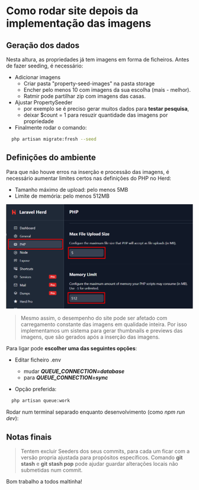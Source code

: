 # Como rodar site depois da implementação das imagens

Geração dos dados
---------------------------
Nesta altura, as propriedades já tem imagens em forma de ficheiros.
Antes de fazer seeding, é necessário:
- Adicionar imagens
  - Criar pasta "property-seed-images" na pasta storage 
  - Encher pelo menos 10 com imagens da sua escolha (mais - melhor).
  - Ratmir pode partilhar zip com imagens das casas.
- Ajustar PropertySeeder
  - por exemplo se é preciso gerar muitos dados para **testar pesquisa**,
  - deixar $count = 1 para resuzir quantidade das imagens por propriedade
- Finalmente rodar o comando:
```sh
  php artisan migrate:fresh --seed
```

Definições do ambiente
--------------------------
Para que não houve erros na inserção e processão das imagens, 
é necessário aumentar limites certos nas definições do PHP no Herd:
- Tamanho máximo de upload: pelo menos 5MB
- Limite de memória: pelo menos 512MB

![img.png](img/img.png)

> Mesmo assim, o desempenho do site pode ser afetado
com carregamento constante das imagens em qualidade inteira.
Por isso implementamos um sistema para gerar thumbnails e previews das imagens,
que são gerados após a inserção das imagens.

Para ligar pode **escolher uma das seguintes opções**:

- Editar ficheiro .env
   - mudar ***QUEUE_CONNECTION=database***
   - para ***QUEUE_CONNECTION=sync***


- Opção preferida:
```sh
  php artisan queue:work
```
Rodar num terminal separado enquanto desenvolvimento (como <i>npm run dev</i>):

Notas finais
----------------------
> Tentem excluir Seeders dos seus commits, para cada um ficar 
com a versão propria ajustada para propósitos específicos.
Comando **git stash** e **git stash pop** pode ajudar 
guardar alterações locais não submetidas num commit.

Bom trabalho a todos maltinha!
